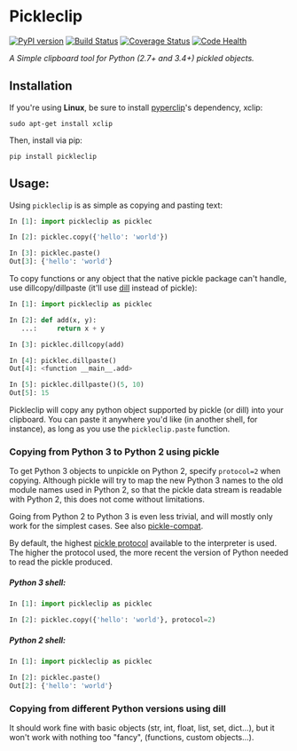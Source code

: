 # Pickleclip

[![PyPI version](https://badge.fury.io/py/pickleclip.svg)](https://badge.fury.io/py/pickleclip)
[![Build Status](https://circleci.com/gh/victorfsf/pickleclip/tree/master.svg?style=shield)](https://circleci.com/gh/victorfsf/pickleclip)
[![Coverage Status](https://coveralls.io/repos/github/victorfsf/pickleclip/badge.svg)](https://coveralls.io/github/victorfsf/pickleclip)
[![Code Health](https://landscape.io/github/victorfsf/pickleclip/master/landscape.svg?style=flat)](https://landscape.io/github/victorfsf/pickleclip/master)

*A Simple clipboard tool for Python (2.7+ and 3.4+) pickled objects.*

## Installation

If you're using **Linux**, be sure to install [pyperclip](https://github.com/asweigart/pyperclip)'s dependency, xclip:
```
sudo apt-get install xclip
```

Then, install via pip:
```
pip install pickleclip
```

## Usage:

Using `pickleclip` is as simple as copying and pasting text:

```python
In [1]: import pickleclip as picklec

In [2]: picklec.copy({'hello': 'world'})

In [3]: picklec.paste()
Out[3]: {'hello': 'world'}
```

To copy functions or any object that the native pickle package can't handle, use dillcopy/dillpaste (it'll use [dill](https://github.com/uqfoundation/dill) instead of pickle):

```python
In [1]: import pickleclip as picklec

In [2]: def add(x, y):
   ...:     return x + y

In [3]: picklec.dillcopy(add)

In [4]: picklec.dillpaste()
Out[4]: <function __main__.add>

In [5]: picklec.dillpaste()(5, 10)
Out[5]: 15
```

Pickleclip will copy any python object supported by pickle (or dill) into your clipboard. You can paste it anywhere you'd like (in another shell, for instance), as long as you use the `pickleclip.paste` function.

### Copying from Python 3 to Python 2 using pickle

To get Python 3 objects to unpickle on Python 2, specify `protocol=2` when copying. Although pickle will try to map the new Python 3 names to the old module names used in Python 2, so that the pickle data stream is readable with Python 2, this does not come without limitations.

Going from Python 2 to Python 3 is even less trivial, and will mostly only work for the simplest cases. See also [pickle-compat](https://pypi.org/project/pickle-compat/).

By default, the highest [pickle protocol](https://docs.python.org/3/library/pickle.html#pickle-protocols) available to the interpreter is used. The higher the protocol used, the more recent the version of Python needed to read the pickle produced.

##### Python 3 shell:

```python
In [1]: import pickleclip as picklec

In [2]: picklec.copy({'hello': 'world'}, protocol=2)
```

##### Python 2 shell:

```python
In [1]: import pickleclip as picklec

In [2]: picklec.paste()
Out[2]: {'hello': 'world'}
```

### Copying from different Python versions using dill

It should work fine with basic objects (str, int, float, list, set, dict...), but it won't work with nothing too "fancy", (functions, custom objects...).
